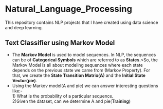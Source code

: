# Natural_Language_Processing
This repository contains NLP projects that I have created using data science and deep learning.
## Text Classifier using Markov Model
* The **Markov Model** is used to model sequences. In NLP, the sequences can be of **Categorical Symbols** which are referred to as **States.**<So, the Markov Model is all about modeling sequences where each state depends on the previous state we came from (Markov Property). For that, we create the **State Transition Matrix(A)** and the **Initial State Vector(pie)**.<br/>
* Using the Markov model(A and pie) we can answer interesting questions like:-<br/>1) What is the probability of a particular sequence.<br/>2)Given the dataset, can we determine A and pie(**Training**)<br/> 
